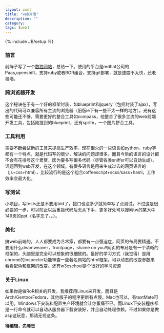 ```yaml
---
layout: post
title: "web开发"
description: ""
category: 
tags: [web]
---
```

{% include JB/setup %}
### 前言 ###
前阵子写了一个[数独网站](http://sudo-alexbian.rhcloud.com)，总结一下。使用的平台是redhat公司的Paas,openshift，支持ruby或者ROR组合，支持git部署，就是速度不太快，还老被墙。
### 跨浏览器开发 ###
这个秘诀在于有一个好的框架封装，如blueprint和jquery（包括封装了ajax），写出的代码可以兼容所有主流的浏览器（旧版ie下有一些不太一样的地方）。光有这些可能还不够，需要更好的整合工具如compass，他整合了很多主流的web前端开发工具，包括刚提到的blueprint，还有sprite，一个图片拼合工具。
### 工具利用 ###
需要不断尝试新的工具来提高生产效率，现在很火的一些语言如python，ruby等都有一个特点，就是代码写的很少，解决的问题却很多。而且今后的语言的设计都不会有花括号这个累赘，因为要多写很多代码（尽管各类sniffer可以自动生成）。话题回到web开发，在这个领域，有很多语言是用来生成过去的网页语言的（js+css+html），比较流行的是这个组合coffeescript+scss/sass+haml，工作效率会最大化。
### 写测试 ###
小项目，写tests还是不要用tdd了，接口也没多少就简单写了点测试。不过这是很必要的一步，可以防止以后重拾代码后无从下手，更多好处可以搜索tw的某大牛149页的ppt（名字忘了。。）。
### 美化 ###
搞web前端的，人人都要成为艺术家，都要有一点强迫症，网页的布局要精通。不要用什么deamweaver，frontpage，shame on you!!网页的布局是有一个清晰的框架的，头脑里是完全可以想象的很细致的。最好的学习方式（我觉得）是用chrome的inspecter功能审查一些著名网站的html框架，可以动态的改变参数来看看配色和框架的改变。还有w3cschool是个很好的学习资源
### 关于Linux ###
如果你是做RoR相关的开发，我推荐用Linux来开发，而且是Arch/Gentoo/Fedora，其他版子的程序更新有点慢。Mac也可以，有textMate可以用。Windows下安装和配置生产环境就会让你蛋痛不已。而Linux下安装程序都是一行命令就可以自动从服务器下载安装好，并且自动处理依赖。不过如果你是做asp这玩意，那请无视这条。

__待编辑，先睡觉__
